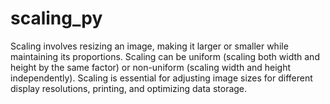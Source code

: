 # scaling_py
Scaling involves resizing an image, making it larger or smaller while maintaining its proportions. Scaling can be uniform (scaling both width and height by the same factor) or non-uniform (scaling width and height independently). Scaling is essential for adjusting image sizes for different display resolutions, printing, and optimizing data storage.
